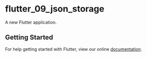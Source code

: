 # flutter_09_json_storage

A new Flutter application.

## Getting Started

For help getting started with Flutter, view our online
[documentation](https://flutter.io/).
